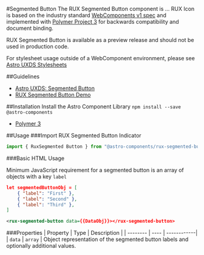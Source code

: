#Segmented Button
The RUX Segmented Button component is … RUX Icon is based on the industry standard [WebComponents v1 spec](https://html.spec.whatwg.org/multipage/custom-elements.html) and implemented with [Polymer Project 3](https://www.polymer-project.org) for backwards compatibility and document binding.

RUX Segmented Button is available as a preview release and should not be used in production code.

For stylesheet usage outside of a WebComponent environment, please see [Astro UXDS Stylesheets](https://bitbucket.org/rocketcom/astro-styles)

##Guidelines

* [Astro UXDS: Segmented Button](http://www.astrouxds.com/library/segmented-button)
* [RUX Segmented Button Demo](http://www.astrouxds.com/library/segmented-button)

##Installation
Install the Astro Component Library
`npm install --save @astro-components`

* [Polymer 3](https://www.polymer-project.com)

##Usage
###Import RUX Segmented Button Indicator

```javascript
import { RuxSegmented Button } from "@astro-components/rux-segmented-button/rux-segmented-button.js";
```

###Basic HTML Usage

Minimum JavaScript requirement for a segmented button is an array of objects with a key `label`

```json
let segmentedButtonObj = [
	{ "label": "First" },
	{ "label": "Second" },
	{ "label": "Third" },
]
```

```xml
<rux-segmented-button data={{DataObj}}></rux-segmented-button>
```

###Properties
| Property | Type | Description |
| -------- | ---- | ------------|
| `data` | `array` | Object representation of the segmented button labels and optionally additional values.
